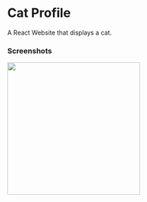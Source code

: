 
# Cat Profile

A React Website that displays a cat.

### Screenshots
<img src="https://imgur.com/hpKEzfE" width="300">

